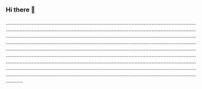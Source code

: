 ### Hi there 👋

.......................................................................................................................................................................................................................................................................................................................................................................................................................................................................................................................................................................................................................................................................................................................................................................................................................................................................................................................................................................................................................................................................................................................................................................